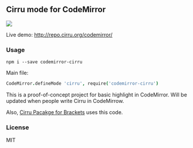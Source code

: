 
Cirru mode for CodeMirror
------

![](http://ww4.sinaimg.cn/large/62752320gw1eb5rang8f2j20hi0ikq5n.jpg)

Live demo: http://repo.cirru.org/codemirror/

### Usage

```
npm i --save codemirror-cirru
```

Main file:

```coffee
CodeMirror.defineMode 'cirru', require('codemirror-cirru')
```

This is a proof-of-concept project for basic highlight in CodeMirror.
Will be updated when people write Cirru in CodeMirrow.

Also, [Cirru Pacakge for Brackets][brackets] uses this code.

[brackets]: https://github.com/Cirru/brackets-cirru

### License

MIT